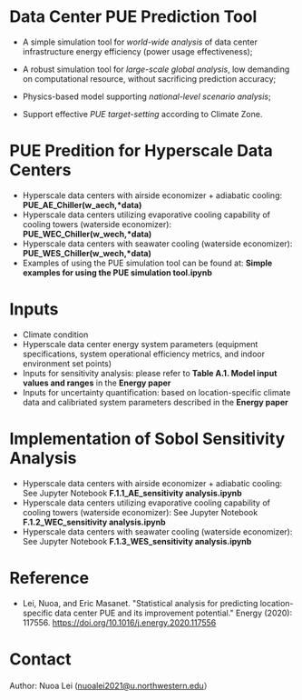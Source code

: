 # Data Center PUE Prediction Tool

* A simple simulation tool for *world-wide analysis* of data center infrastructure energy efficiency (power usage effectiveness);
  
* A robust simulation tool for *large-scale global analysis*, low demanding on computational resource, without sacrificing prediction accuracy;

* Physics-based model supporting *national-level scenario analysis*;

* Support effective *PUE target-setting* according to Climate Zone.

  
# PUE Predition for Hyperscale Data Centers

* Hyperscale data centers with airside economizer + adiabatic cooling: __PUE_AE_Chiller(w_aech,*data)__
* Hyperscale data centers utilizing evaporative cooling capability of cooling towers (waterside economizer): __PUE_WEC_Chiller(w_wech,*data)__
* Hyperscale data centers with seawater cooling (waterside economizer): __PUE_WES_Chiller(w_wech,*data)__
* Examples of using the PUE simulation tool can be found at: __Simple examples for using the PUE simulation tool.ipynb__

# Inputs

* Climate condition
* Hyperscale data center energy system parameters (equipment specifications, system operational efficiency metrics, and indoor environment set points)
* Inputs for sensitivity analysis: please refer to __Table A.1. Model input values and ranges__ in the __Energy paper__
* Inputs for uncertainty quantification: based on location-specific climate data and calibriated system parameters described in the __Energy paper__

# Implementation of Sobol Sensitivity Analysis

* Hyperscale data centers with airside economizer + adiabatic cooling: See Jupyter Notebook __F.1.1_AE_sensitivity analysis.ipynb__
* Hyperscale data centers utilizing evaporative cooling capability of cooling towers (waterside economizer): See Jupyter Notebook __F.1.2_WEC_sensitivity analysis.ipynb__
* Hyperscale data centers with seawater cooling (waterside economizer): See Jupyter Notebook __F.1.3_WES_sensitivity analysis.ipynb__


# Reference

* Lei, Nuoa, and Eric Masanet. "Statistical analysis for predicting location-specific data center PUE and its improvement potential." Energy (2020): 117556. https://doi.org/10.1016/j.energy.2020.117556

# Contact
Author: Nuoa Lei (nuoalei2021@u.northwestern.edu）

